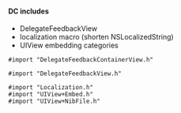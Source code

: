 #### DC includes

* DelegateFeedbackView
* localization macro (shorten NSLocalizedString)
* UIView embedding categories

```objc
#import "DelegateFeedbackContainerView.h"

#import "DelegateFeedbackView.h"

#import "Localization.h"
#import "UIView+Embed.h"
#import "UIView+NibFile.h"
```

